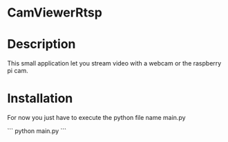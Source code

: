 # CamViewerRtsp
<h1>Description</h1>
<p>This small application let you stream video with a webcam or the raspberry pi cam. </p>
<h1>Installation</h1>
<p> For now you just have to execute the python file name main.py </p>
```
python main.py
```
